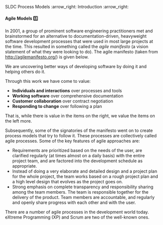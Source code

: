 <link rel="stylesheet" href="{{baseUrl}}/css/textbook.css">

<div class="website-content">

<div id="path">SLDC Process Models :arrow_right: Introduction :arrow_right:</div>

<div id="title">

#### Agile Models :one:

</div>

<div id="body">

In 2001, a group of prominent software engineering practitioners met and brainstormed for an alternative to documentation-driven, heavyweight software development processes that were used in most large projects at the time. This resulted in something called the _agile manifesto_ (a vision statement of what they were looking to do). The agile manifesto (taken from http://agilemanifesto.org/) is given below.

<tip-box>

We are uncovering better ways of developing software by doing it and helping others do it.

Through this work we have come to value:

* **Individuals and interactions** over processes and tools
* **Working software** over comprehensive documentation
* **Customer collaboration** over contract negotiation
* **Responding to change** over following a plan

That is, while there is value in the items on the right, we value the items on the left more.

</tip-box>

Subsequently, some of the signatories of the manifesto went on to create process models that try to follow it. These processes are collectively called agile processes. Some of the key features of agile approaches are:

*	Requirements are prioritized based on the needs of the user, are clarified regularly (at times almost on a daily basis) with the entire project team, and are factored into the development schedule as appropriate.  
* Instead of doing a very elaborate and detailed design and a project plan for the whole project, the team works based on a rough project plan and a high level design that evolves as the project goes on.
* Strong emphasis on complete transparency and responsibility sharing among the team members. The team is responsible together for the delivery of the product. Team members are accountable, and regularly and openly share progress with each other and with the user.  

There are a number of agile processes in the development world today. eXtreme Programming (XP) and Scrum are two of the well-known ones.  

</div>

</div>
